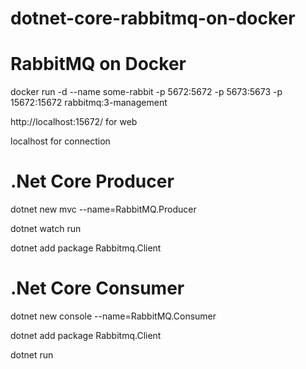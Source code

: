 # dotnet-core-rabbitmq-on-docker

# RabbitMQ on Docker
docker run -d --name some-rabbit -p 5672:5672 -p 5673:5673 -p 15672:15672 rabbitmq:3-management

http://localhost:15672/ for web

localhost for connection

# .Net Core Producer
dotnet new mvc --name=RabbitMQ.Producer

dotnet watch run

dotnet add package Rabbitmq.Client

# .Net Core Consumer
dotnet new console --name=RabbitMQ.Consumer

dotnet add package Rabbitmq.Client

dotnet run

